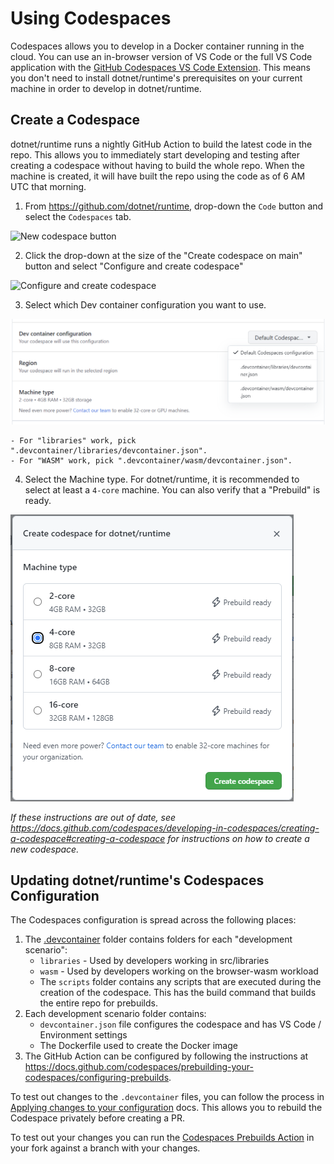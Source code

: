 # Using Codespaces
Codespaces allows you to develop in a Docker container running in the cloud. You can use an in-browser version of VS Code or the full VS Code application with the [GitHub Codespaces VS Code Extension](https://marketplace.visualstudio.com/items?itemName=GitHub.codespaces). This means you don't need to install dotnet/runtime's prerequisites on your current machine in order to develop in dotnet/runtime.

## Create a Codespace

dotnet/runtime runs a nightly GitHub Action to build the latest code in the repo. This allows you to immediately start developing and testing after creating a codespace without having to build the whole repo. When the machine is created, it will have built the repo using the code as of 6 AM UTC that morning.

1. From https://github.com/dotnet/runtime, drop-down the `Code` button and select the `Codespaces` tab.

![New codespace button](https://docs.github.com/assets/cb-138303/images/help/codespaces/new-codespace-button.png)

2. Click the drop-down at the size of the "Create codespace on main" button and select "Configure and create codespace"

![Configure and create codespace](https://docs.github.com/assets/cb-49317/images/help/codespaces/default-machine-type.png)

3. Select which Dev container configuration you want to use.

![Dev container configuration](./codespace-dev-container-configuration.png)

    - For "libraries" work, pick ".devcontainer/libraries/devcontainer.json".
    - For "WASM" work, pick ".devcontainer/wasm/devcontainer.json".

4. Select the Machine type. For dotnet/runtime, it is recommended to select at least a `4-core` machine. You can also verify that a "Prebuild" is ready.

![Codespace machine size](./codespace-machine-size.png)


*If these instructions are out of date, see https://docs.github.com/codespaces/developing-in-codespaces/creating-a-codespace#creating-a-codespace for instructions on how to create a new codespace.*

## Updating dotnet/runtime's Codespaces Configuration

The Codespaces configuration is spread across the following places:

1. The [.devcontainer](../../.devcontainer) folder contains folders for each "development scenario":
    - `libraries` - Used by developers working in src/libraries
    - `wasm` - Used by developers working on the browser-wasm workload
    - The `scripts` folder contains any scripts that are executed during the creation of the codespace. This has the build command that builds the entire repo for prebuilds.
2. Each development scenario folder contains:
    - `devcontainer.json` file configures the codespace and has VS Code / Environment settings
    - The Dockerfile used to create the Docker image
3. The GitHub Action can be configured by following the instructions at https://docs.github.com/codespaces/prebuilding-your-codespaces/configuring-prebuilds.

To test out changes to the `.devcontainer` files, you can follow the process in [Applying changes to your configuration](https://docs.github.com/codespaces/customizing-your-codespace/configuring-codespaces-for-your-project#applying-changes-to-your-configuration) docs. This allows you to rebuild the Codespace privately before creating a PR.

To test out your changes you can run the [Codespaces Prebuilds Action](https://github.com/dotnet/runtime/actions/workflows/codespaces/create_codespaces_prebuilds) in your fork against a branch with your changes.